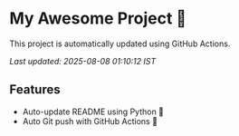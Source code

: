 # My Awesome Project 🚀

This project is automatically updated using GitHub Actions.

_Last updated: 2025-08-08 01:10:12 IST_

## Features
- Auto-update README using Python 🐍
- Auto Git push with GitHub Actions 🤖
